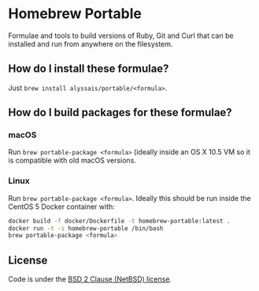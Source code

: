 # Homebrew Portable
Formulae and tools to build versions of Ruby, Git and Curl that can be installed and run from anywhere on the filesystem.

## How do I install these formulae?
Just `brew install alyssais/portable/<formula>`.

## How do I build packages for these formulae?
### macOS
Run `brew portable-package <formula>` (ideally inside an OS X 10.5 VM so it is compatible with old macOS versions.

### Linux
Run `brew portable-package <formula>`. Ideally this should be run inside the CentOS 5 Docker container with:
```bash
docker build -f docker/Dockerfile -t homebrew-portable:latest .
docker run -t -i homebrew-portable /bin/bash
brew portable-package <formula>
```

## License

Code is under the [BSD 2 Clause (NetBSD) license](https://github.com/Homebrew/homebrew-portable/blob/master/LICENSE.txt).
